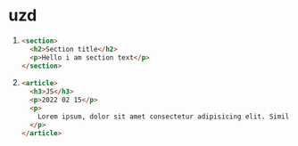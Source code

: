 # uzd

1. ```html
   <section>
     <h2>Section title</h2>
     <p>Hello i am section text</p>
   </section>
   ```
2. ```html
   <article>
     <h3>JS</h3>
     <p>2022 02 15</p>
     <p>
       Lorem ipsum, dolor sit amet consectetur adipisicing elit. Similique, vel?
     </p>
   </article>
   ```
